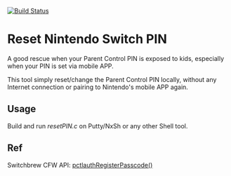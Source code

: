 [![Build Status](https://img.shields.io/badge/build%20-passing-brightgreen.svg)](https://github.com/jcju/opencv_bazel_win)


# Reset Nintendo Switch PIN



A good rescue when your Parent Control PIN is exposed to kids, especially when your PIN is set via mobile APP.



This tool simply reset/change the Parent Control PIN locally, without any Internet connection or pairing to Nintendo's mobile APP again.



## Usage

Build and run *resetPIN.c* on Putty/NxSh or any other Shell tool.



## Ref

Switchbrew CFW API:  [pctlauthRegisterPasscode()](https://switchbrew.github.io/libnx/pctlauth_8h.html#ab9fad9a58c8f98e494ba59d57a0e6c3c)
